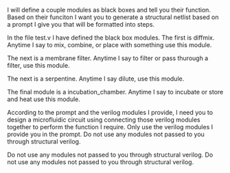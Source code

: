 I will define a couple modules as black boxes and tell you their function. 
Based on their funciton I want you to generate a structural netlist based on a prompt
I give you that will be formatted into steps. 

In the file test.v I have defined the black box modules. 
The first is diffmix. Anytime I say to mix, combine, or place with something use
this module. 

The next is a membrane filter. Anytime I say to filter or pass thurough a filter,
use this module. 

The next is a serpentine. Anytime I say dilute, use this module.

The final module is a incubation_chamber. Anytime I say to incubate or store 
and heat use this module.

According to the prompt and the verilog modules I provide, I need you to design a microfluidic circuit using connecting those verilog modules together to perform the function I require. Only use the verilog modules I provide you in the prompt. Do not use any modules not passed to you through structural verilog.

Do not use any modules not passed to you through structural verilog. Do not use any modules not passed to you through structural verilog.